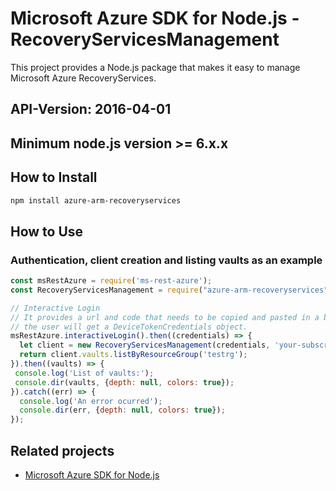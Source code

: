 # Microsoft Azure SDK for Node.js - RecoveryServicesManagement

This project provides a Node.js package that makes it easy to manage Microsoft Azure RecoveryServices.
## API-Version: 2016-04-01
## Minimum node.js version >= 6.x.x

## How to Install

```bash
npm install azure-arm-recoveryservices
```

## How to Use

### Authentication, client creation and listing vaults as an example

 ```javascript
 const msRestAzure = require('ms-rest-azure');
 const RecoveryServicesManagement = require("azure-arm-recoveryservices");
 
 // Interactive Login
 // It provides a url and code that needs to be copied and pasted in a browser and authenticated over there. If successful, 
 // the user will get a DeviceTokenCredentials object.
 msRestAzure.interactiveLogin().then((credentials) => {
   let client = new RecoveryServicesManagement(credentials, 'your-subscription-id');
   return client.vaults.listByResourceGroup('testrg');
 }).then((vaults) => {
  console.log('List of vaults:');
  console.dir(vaults, {depth: null, colors: true});
}).catch((err) => {
   console.log('An error ocurred');
   console.dir(err, {depth: null, colors: true});
 });
```

## Related projects

- [Microsoft Azure SDK for Node.js](https://github.com/Azure/azure-sdk-for-node)
